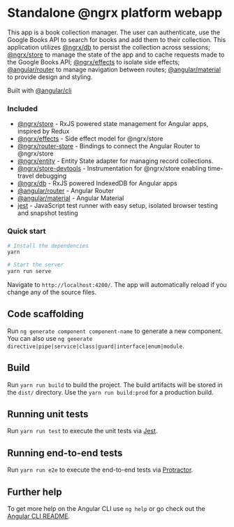 # Standalone @ngrx platform webapp

This app is a book collection manager. The user can authenticate, use the Google Books API to search for
books and add them to their collection. This application utilizes [@ngrx/db](https://github.com/ngrx/db)
to persist the collection across sessions; [@ngrx/store](https://github.com/ngrx/platform/blob/master/docs/store/README.md) to manage
the state of the app and to cache requests made to the Google Books API;
[@ngrx/effects](https://github.com/ngrx/platform/blob/master/docs/effects/README.md) to isolate side effects; [@angular/router](https://github.com/angular/angular) to manage navigation between routes; [@angular/material](https://github.com/angular/material2) to provide design and styling.

Built with [@angular/cli](https://github.com/angular/angular-cli)

### Included

-   [@ngrx/store](../docs/store/README.md) - RxJS powered state management for Angular apps, inspired by Redux
-   [@ngrx/effects](../docs/effects/README.md) - Side effect model for @ngrx/store
-   [@ngrx/router-store](../docs/router-store/README.md) - Bindings to connect the Angular Router to @ngrx/store
-   [@ngrx/entity](../docs/entity/README.md) - Entity State adapter for managing record collections.
-   [@ngrx/store-devtools](../docs/store-devtools/README.md) - Instrumentation for @ngrx/store enabling time-travel debugging
-   [@ngrx/db](https://github.com/ngrx/db) - RxJS powered IndexedDB for Angular apps
-   [@angular/router](https://github.com/angular/angular) - Angular Router
-   [@angular/material](https://github.com/angular/material2) - Angular Material
-   [jest](https://facebook.github.io/jest/) - JavaScript test runner with easy setup, isolated browser testing and snapshot testing

### Quick start

```bash
# Install the dependencies
yarn

# Start the server
yarn run serve
```

Navigate to `http://localhost:4200/`. The app will automatically reload if you change any of the source files.

## Code scaffolding

Run `ng generate component component-name` to generate a new component. You can also use `ng generate directive|pipe|service|class|guard|interface|enum|module`.

## Build

Run `yarn run build` to build the project. The build artifacts will be stored in the `dist/` directory. Use the `yarn run build:prod` for a production build.

## Running unit tests

Run `yarn run test` to execute the unit tests via [Jest](https://jestjs.io/).

## Running end-to-end tests

Run `yarn run e2e` to execute the end-to-end tests via [Protractor](http://www.protractortest.org/).

## Further help

To get more help on the Angular CLI use `ng help` or go check out the [Angular CLI README](https://github.com/angular/angular-cli/blob/master/README.md).
